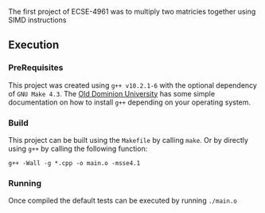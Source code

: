 The first project of ECSE-4961 was to multiply two matricies together using SIMD instructions

## Execution
### PreRequisites
This project was created using `g++ v10.2.1-6` with the optional dependency of `GNU Make 4.3`. The [Old Dominion University](https://www.cs.odu.edu/~zeil/cs250PreTest/latest/Public/installingACompiler/) has some simple documentation on how to install `g++` depending on your operating system.

### Build
This project can be built using the `Makefile` by calling `make`. Or by directly using `g++` by calling the following function:

```
g++ -Wall -g *.cpp -o main.o -msse4.1
```

### Running
Once compiled the default tests can be executed by running `./main.o`
